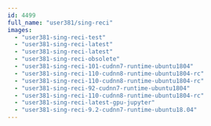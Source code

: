 ```yaml
---
id: 4499
full_name: "user381/sing-reci"
images: 
  - "user381-sing-reci-test"
  - "user381-sing-reci-latest"
  - "user381-sing-reci-latest"
  - "user381-sing-reci-obsolete"
  - "user381-sing-reci-101-cudnn7-runtime-ubuntu1804"
  - "user381-sing-reci-110-cudnn8-runtime-ubuntu1804-rc"
  - "user381-sing-reci-110-cudnn8-runtime-ubuntu1804-rc"
  - "user381-sing-reci-92-cudnn7-runtime-ubuntu1804"
  - "user381-sing-reci-110-cudnn8-runtime-ubuntu1804-rc"
  - "user381-sing-reci-latest-gpu-jupyter"
  - "user381-sing-reci-9.2-cudnn7-runtime-ubuntu18.04"
---
```

